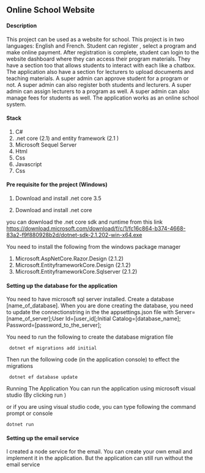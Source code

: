 ## Online School Website

#### Description
This project can be used as a website for school. This project is in two languages: English and French.
Student can register , select a program and make online payment. After registration is complete, student 
can login to the website dashboard where they can access their program materials. They have a section too that 
allows students to interact with each like a chatbox. The application also have a section for lecturers to upload 
documents and teaching materials. A super admin can approve student for a program or not. A super admin can also register 
both students and lecturers. A super admin can assign lecturers to a program as well. A super admin can also manage fees for students as well. 
The application works as an online school system.


#### Stack
1. C#
2. .net core (2.1) and entity framework (2.1 )
3. Microsoft Sequel Server
4. Html
5. Css
6. Javascript
7. Css

#### Pre requisite for the project (Windows)

1. Download and install .net core 3.5 

2. Download and install .net core 

you can download the .net core sdk and runtime from this link
https://download.microsoft.com/download/f/c/1/fc16c864-b374-4668-83a2-f9f880928b2d/dotnet-sdk-2.1.202-win-x64.exe

You need to install the following from the windows package manager
1. Microsoft.AspNetCore.Razor.Design (2.1.2)
2. Microsoft.EntityframeworkCore.Design (2.1.2)
3. Microsoft.EntityframeworkCore.Sqlserver (2.1.2)


#### Setting up the database for the application
You need to have microsoft sql server installed. Create a database [name_of_database]. When you are done creating the database, you need to update the connectionstring in the the appsettings.json file with 
Server=[name_of_server];User Id=[user_id[;Initial Catalog=[database_name]; Password=[password_to_the_server];

You need to run the following to create the database migration file

     dotnet ef migrations add initial
     
Then run the following code (in the application console) to effect the migrations

     dotnet ef database update

Running The Application
You can run the application using microsoft visual studio (By clicking run )

or if you are using visual studio code, you can type following the command prompt or console

    dotnet run
    
#### Setting up the email service
I created a node service for the email. You can create your own email and implement it in the application. But the application can still run without the 
email service
